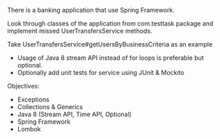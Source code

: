 There is a banking application that use Spring Framework.

Look through classes of the application from com.testtask package
and implement missed UserTransfersService methods.

Take UserTransfersService#getUsersByBusinessCriteria as an example

 * Usage of Java 8 stream API instead of for loops is preferable but optional.
 * Optionally add unit tests for service using JUnit & Mockito

Objectives:

 * Exceptions
 * Collections & Generics
 * Java 8 (Stream API, Time API, Optional)
 * Spring Framework
 * Lombok